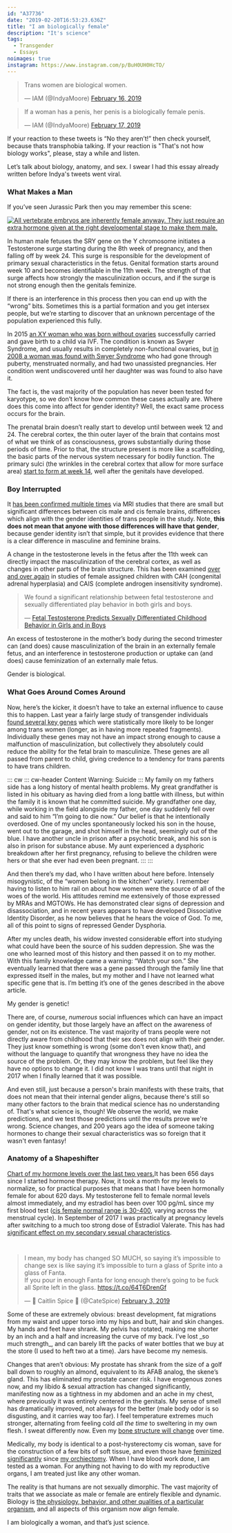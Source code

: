 ```yaml
---
id: "A37736"
date: "2019-02-20T16:53:23.636Z"
title: "I am biologically female"
description: "It's science"
tags:
  - Transgender
  - Essays
noimages: true
instagram: https://www.instagram.com/p/BuH0UH0HcTO/
---
```

<div class="grid grid-row">
  <blockquote class="twitter-tweet" data-lang="en"><p lang="en" dir="ltr">Trans women are biological women.</p>&mdash; IAM (@IndyaMoore) <a href="https://twitter.com/IndyaMoore/status/1096816028200460290?ref_src=twsrc%5Etfw">February 16, 2019</a></blockquote>

  <blockquote class="twitter-tweet" data-lang="en"><p lang="en" dir="ltr">If a woman has a penis, her penis is a biologically female penis.</p>&mdash; IAM (@IndyaMoore) <a href="https://twitter.com/IndyaMoore/status/1097269840165904384?ref_src=twsrc%5Etfw">February 17, 2019</a></blockquote>
</div>

If your reaction to these tweets is “No they aren’t!” then check yourself, because thats transphobia talking. If your reaction is "That's not how biology works", please, stay a while and listen.

Let’s talk about biology, anatomy, and sex. I swear I had this essay already written before Indya's tweets went viral.

### What Makes a Man

If you’ve seen Jurassic Park then you may remember this scene:

[![All vertebrate embryos are inherently female anyway. They just require an extra hormone given at the right developmental stage to make them male.](../jp.jpg)](../jp.jpg)

In human male fetuses the SRY gene on the Y chromosome initiates a Testosterone surge starting during the 8th week of pregnancy, and then falling off by week 24. This surge is responsible for the development of primary sexual characteristics in the fetus. Genital formation starts around week 10 and becomes identifiable in the 11th week. The strength of that surge affects how strongly the masculinization occurs, and if the surge is not strong enough then the genitals feminize.

If there is an interference in this process then you can end up with the “wrong” bits. Sometimes this is a partial formation and you get intersex people, but we’re starting to discover that an unknown percentage of the population experienced this fully.

In 2015 [an XY woman who was born without ovaries](https://www.independent.co.uk/news/science/mostly-male-woman-gives-birth-to-twins-in-medical-miracle-10033528.html) successfully carried and gave birth to a child via IVF. The condition is known as Swyer Syndrome, and usually results in completely non-functional ovaries, but [in 2008 a woman was found with Swyer Syndrome](https://www.ncbi.nlm.nih.gov/pmc/articles/PMC2190741/) who had gone through puberty, menstruated normally, and had two unassisted pregnancies. Her condition went undiscovered until her daughter was was found to also have it.

The fact is, the vast majority of the population has never been tested for karyotype, so we don’t know how common these cases actually are. Where does this come into affect for gender identity? Well, the exact same process occurs for the brain.

The prenatal brain doesn’t really start to develop until between week 12 and 24. The cerebral cortex, the thin outer layer of the brain that contains most of what we think of as consciousness, grows substantially during those periods of time. Prior to that, the structure present is more like a scaffolding, the basic parts of the nervous system necessary for bodily function. The primary sulci (the wrinkles in the cerebral cortex that allow for more surface area) [start to form at week 14](https://www.ncbi.nlm.nih.gov/pmc/articles/PMC2989000/#Sec5title), well after the genitals have developed.

### Boy Interrupted

It [has been confirmed multiple times](https://www.the-scientist.com/features/are-the-brains-of-transgender-people-different-from-those-of-cisgender-people-30027) via MRI studies that there are small but significant differences between cis male and cis female brains, differences which align with the gender identities of trans people in the study. Note, **this does not mean that anyone with those differences will have that gender**, because gender identity isn’t that simple, but it provides evidence that there is a clear difference in masculine and feminine brains.

A change in the testosterone levels in the fetus after the 11th week can directly impact the masculinization of the cerebral cortex, as well as changes in other parts of the brain structure. This has been examined [over and over again](https://www.ncbi.nlm.nih.gov/pmc/articles/PMC4350266/) in studies of female assigned children with CAH (congenital adrenal hyperplasia) and CAIS (complete androgen insensitivity syndrome).

<blockquote class="cite"><p>We found a significant relationship between fetal testosterone and sexually differentiated play behavior in both girls and boys.</p>&mdash; <a href="https://www.ncbi.nlm.nih.gov/pmc/articles/PMC2778233/">Fetal Testosterone Predicts Sexually Differentiated Childhood Behavior in Girls and in Boys</a></blockquote>

An excess of testosterone in the mother’s body during the second trimester can (and does) cause masculinization of the brain in an externally female fetus, and an interference in testosterone production or uptake can (and does) cause feminization of an externally male fetus.

Gender is biological.

### What Goes Around Comes Around

Now, here’s the kicker, it doesn’t have to take an external influence to cause this to happen. Last year a fairly large study of transgender individuals [found several key genes](https://academic.oup.com/jcem/article/104/2/390/5104458) which were statistically more likely to be longer among trans women (longer, as in having more repeated fragments). Individually these genes may not have an impact strong enough to cause a malfunction of masculinization, but collectively they absolutely could reduce the ability for the fetal brain to masculinize. These genes are all passed from parent to child, giving credence to a tendency for trans parents to have trans children.

::: cw
::: cw-header
Content Warning: Suicide
:::
My family on my fathers side has a long history of mental health problems. My great grandfather is listed in his obituary as having died from a long battle with illness, but within the family it is known that he committed suicide. My grandfather one day, while working in the field alongside my father, one day suddenly fell over and said to him “I’m going to die now.” Our belief is that he intentionally overdosed. One of my uncles spontaneously locked his son in the house, went out to the garage, and shot himself in the head, seemingly out of the blue. I have another uncle in prison after a psychotic break, and his son is also in prison for substance abuse. My aunt experienced a dysphoric breakdown after her first pregnancy, refusing to believe the children were hers or that she ever had even been pregnant.
:::
:::

And then there’s my dad, who I have written about here before. Intensely misogynistic, of the “women belong in the kitchen” variety. I remember having to listen to him rail on about how women were the source of all of the woes of the world. His attitudes remind me extensively of those expressed by MRAs and MGTOWs. He has demonstrated clear signs of depression and disassociation, and in recent years appears to have developed Dissociative Identity Disorder, as he now believes that he hears the voice of God. To me, all of this point to signs of repressed Gender Dysphoria.

After my uncles death, his widow invested considerable effort into studying what could have been the source of his sudden depression. She was the one who learned most of this history and then passed it on to my mother. With this family knowledge came a warning: “Watch your son.” She eventually learned that there was a gene passed through the family line that expressed itself in the males, but my mother and I have not learned what specific gene that is. I’m betting it’s one of the genes described in the above article.

My gender is genetic!

There are, of course, _numerous_ social influences which can have an impact on gender identity, but those largely have an affect on the awareness of gender, not on its existence. The vast majority of trans people were not directly aware from childhood that their sex does not align with their gender. They just know something is wrong (some don't even know that), and without the language to quantify that wrongness they have no idea the source of the problem. Or, they may know the problem, but feel like they have no options to change it. I did not know I was trans until that night in 2017 when I finally learned that it was possible.

And even still, just because a person's brain manifests with these traits, that does not mean that their internal gender aligns, because there's still so many other factors to the brain that medical science has no understanding of. That's what science is, though! We observe the world, we make predictions, and we test those predictions until the results prove we're wrong. Science changes, and 200 years ago the idea of someone taking hormones to change their sexual characteristics was so foreign that it wasn't even fantasy!


### Anatomy of a Shapeshifter

<a href="../levels.gif" class="card right span3"><img src="../levels.gif" alt="" class="card-img-top"><span class="card-body">Chart of my hormone levels over the last two years.</span></a>It has been 656 days since I started hormone therapy. Now, it took a month for my levels to normalize, so for practical purposes that means that I have been hormonally female for about 620 days. My testosterone fell to female normal levels almost immediately, and my estradiol has been over 100 pg/mL since my first blood test ([cis female normal range is 30-400](https://www.ucsfhealth.org/tests/003711.html), varying across the menstrual cycle). In September of 2017 I was practically at pregnancy levels after switching to a much too strong dose of Estradiol Valerate. This has had [significant effect on my secondary sexual characteristics](/p/5011BD/second-puberty-101/).

<div class="card span2 right" style="margin-top: 3em;"><blockquote class="twitter-tweet" data-lang="en"><p lang="en" dir="ltr">I mean, my body has changed SO MUCH, so saying it’s impossible to change sex is like saying it’s impossible to turn a glass of Sprite into a glass of Fanta.<br>If you pour in enough Fanta for long enough there’s going to be fuck all Sprite left in the glass. <a href="https://t.co/64T6DrenGf">https://t.co/64T6DrenGf</a></p>&mdash; 💅 Caitlin Spice 💅 (@CateSpice) <a href="https://twitter.com/CateSpice/status/1091940189851643904?ref_src=twsrc%5Etfw">February 3, 2019</a></blockquote></div>
Some of these are extremely obvious: breast development, fat migrations from my waist and upper torso into my hips and butt, hair and skin changes. My hands and feet have shrank. My pelvis has rotated, making me shorter by an inch and a half and increasing the curve of my back. I’ve lost _so much strength_, and can barely lift the packs of water bottles that we buy at the store (I used to heft two at a time). Jars have become my nemesis.

Changes that aren’t obvious: My prostate has shrank from the size of a golf ball down to roughly an almond, equivalent to its AFAB analog, the skene’s gland. This has eliminated my prostate cancer risk.  I have erogenous zones now, and my libido & sexual attraction has changed significantly, manifesting now as a tightness in my abdomen and an ache in my chest, where previously it was entirely centered in the genitals. My sense of smell has dramatically improved, not always for the better (male body odor is so disgusting, and it carries way too far). I feel temperature extremes much stronger, alternating from feeling cold _all the time_ to sweltering in my own flesh. I sweat differently now. Even my [bone structure will change](https://www.reddit.com/r/asktransgender/comments/9hrj9g/30_plus_years_on_hormones_what_effects_did_i/) over time.

Medically, my body is identical to a post-hysterectomy cis woman, save for the construction of a few bits of soft tissue, and even those have [feminized significantly](/p/4F3DC8/the-truth-about-trans-porn/) since [my orchiectomy](/p/B34AEE/drop-it-like-its-hot/). When I have blood work done, I am tested as a woman. For anything not having to do with my reproductive organs, I am treated just like any other woman.

The reality is that humans are not sexually dimorphic. The vast majority of traits that we associate as male or female are entirely flexible and dynamic. Biology is [the physiology, behavior, and other qualities of a particular organism](https://en.oxforddictionaries.com/definition/biology), and all aspects of this organism now align female.

I am biologically a woman, and that’s just science.

<script async src="https://platform.twitter.com/widgets.js" charset="utf-8"></script>
